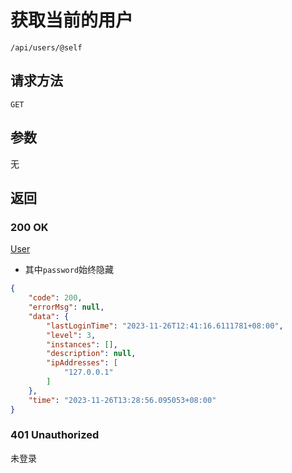 # 获取当前的用户

`/api/users/@self`

## 请求方法

`GET`

## 参数

无

## 返回

### 200 OK

[User](../../struct/user)

- 其中`password`始终隐藏

```json
{
    "code": 200,
    "errorMsg": null,
    "data": {
        "lastLoginTime": "2023-11-26T12:41:16.6111781+08:00",
        "level": 3,
        "instances": [],
        "description": null,
        "ipAddresses": [
            "127.0.0.1"
        ]
    },
    "time": "2023-11-26T13:28:56.095053+08:00"
}
```

### 401 Unauthorized

未登录
